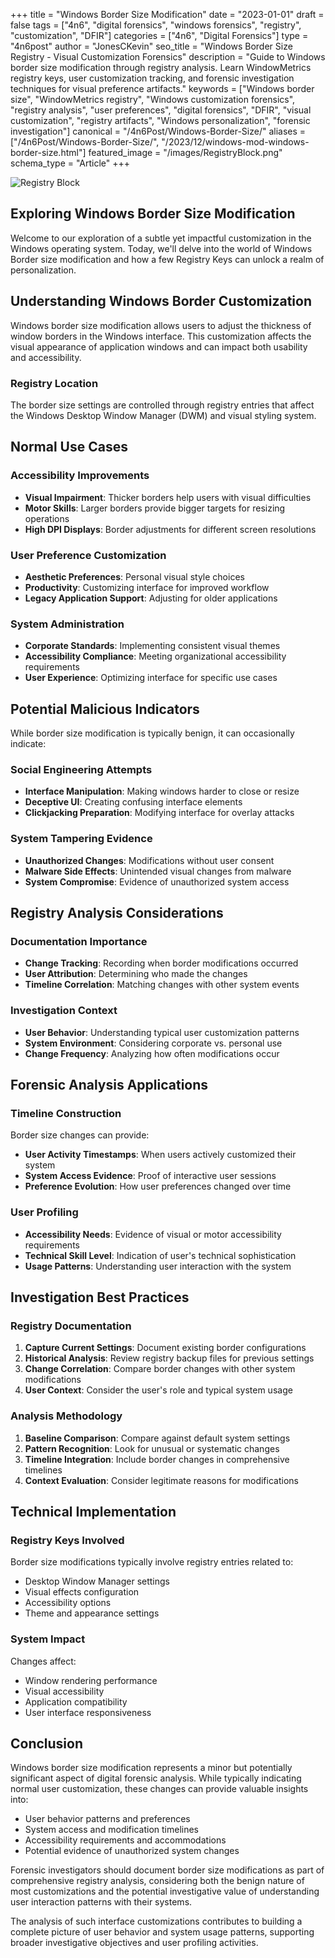 +++
title = "Windows Border Size Modification"
date = "2023-01-01"
draft = false
tags = ["4n6", "digital forensics", "windows forensics", "registry", "customization", "DFIR"]
categories = ["4n6", "Digital Forensics"]
type = "4n6post"
author = "JonesCKevin"
seo_title = "Windows Border Size Registry - Visual Customization Forensics"
description = "Guide to Windows border size modification through registry analysis. Learn WindowMetrics registry keys, user customization tracking, and forensic investigation techniques for visual preference artifacts."
keywords = ["Windows border size", "WindowMetrics registry", "Windows customization forensics", "registry analysis", "user preferences", "digital forensics", "DFIR", "visual customization", "registry artifacts", "Windows personalization", "forensic investigation"]
canonical = "/4n6Post/Windows-Border-Size/"
aliases = ["/4n6Post/Windows-Border-Size/", "/2023/12/windows-mod-windows-border-size.html"]
featured_image = "/images/RegistryBlock.png"
schema_type = "Article"
+++

![Registry Block](/images/RegistryBlock.png)

## Exploring Windows Border Size Modification

Welcome to our exploration of a subtle yet impactful customization in the Windows operating system. Today, we'll delve into the world of Windows Border size modification and how a few Registry Keys can unlock a realm of personalization.

## Understanding Windows Border Customization

Windows border size modification allows users to adjust the thickness of window borders in the Windows interface. This customization affects the visual appearance of application windows and can impact both usability and accessibility.

### Registry Location

The border size settings are controlled through registry entries that affect the Windows Desktop Window Manager (DWM) and visual styling system.

## Normal Use Cases

### Accessibility Improvements
- **Visual Impairment**: Thicker borders help users with visual difficulties
- **Motor Skills**: Larger borders provide bigger targets for resizing operations
- **High DPI Displays**: Border adjustments for different screen resolutions

### User Preference Customization
- **Aesthetic Preferences**: Personal visual style choices
- **Productivity**: Customizing interface for improved workflow
- **Legacy Application Support**: Adjusting for older applications

### System Administration
- **Corporate Standards**: Implementing consistent visual themes
- **Accessibility Compliance**: Meeting organizational accessibility requirements
- **User Experience**: Optimizing interface for specific use cases

## Potential Malicious Indicators

While border size modification is typically benign, it can occasionally indicate:

### Social Engineering Attempts
- **Interface Manipulation**: Making windows harder to close or resize
- **Deceptive UI**: Creating confusing interface elements
- **Clickjacking Preparation**: Modifying interface for overlay attacks

### System Tampering Evidence
- **Unauthorized Changes**: Modifications without user consent
- **Malware Side Effects**: Unintended visual changes from malware
- **System Compromise**: Evidence of unauthorized system access

## Registry Analysis Considerations

### Documentation Importance
- **Change Tracking**: Recording when border modifications occurred
- **User Attribution**: Determining who made the changes
- **Timeline Correlation**: Matching changes with other system events

### Investigation Context
- **User Behavior**: Understanding typical user customization patterns
- **System Environment**: Considering corporate vs. personal use
- **Change Frequency**: Analyzing how often modifications occur

## Forensic Analysis Applications

### Timeline Construction
Border size changes can provide:
- **User Activity Timestamps**: When users actively customized their system
- **System Access Evidence**: Proof of interactive user sessions
- **Preference Evolution**: How user preferences changed over time

### User Profiling
- **Accessibility Needs**: Evidence of visual or motor accessibility requirements
- **Technical Skill Level**: Indication of user's technical sophistication
- **Usage Patterns**: Understanding user interaction with the system

## Investigation Best Practices

### Registry Documentation
1. **Capture Current Settings**: Document existing border configurations
2. **Historical Analysis**: Review registry backup files for previous settings
3. **Change Correlation**: Compare border changes with other system modifications
4. **User Context**: Consider the user's role and typical system usage

### Analysis Methodology
1. **Baseline Comparison**: Compare against default system settings
2. **Pattern Recognition**: Look for unusual or systematic changes
3. **Timeline Integration**: Include border changes in comprehensive timelines
4. **Context Evaluation**: Consider legitimate reasons for modifications

## Technical Implementation

### Registry Keys Involved
Border size modifications typically involve registry entries related to:
- Desktop Window Manager settings
- Visual effects configuration
- Accessibility options
- Theme and appearance settings

### System Impact
Changes affect:
- Window rendering performance
- Visual accessibility
- Application compatibility
- User interface responsiveness

## Conclusion

Windows border size modification represents a minor but potentially significant aspect of digital forensic analysis. While typically indicating normal user customization, these changes can provide valuable insights into:

- User behavior patterns and preferences
- System access and modification timelines
- Accessibility requirements and accommodations
- Potential evidence of unauthorized system changes

Forensic investigators should document border size modifications as part of comprehensive registry analysis, considering both the benign nature of most customizations and the potential investigative value of understanding user interaction patterns with their systems.

The analysis of such interface customizations contributes to building a complete picture of user behavior and system usage patterns, supporting broader investigative objectives and user profiling activities.